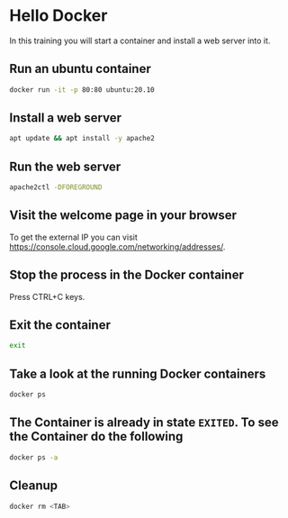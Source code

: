 # Hello Docker

In this training you will start a container and install a web server into it.

## Run an ubuntu container
```bash
docker run -it -p 80:80 ubuntu:20.10
```

## Install a web server
```bash
apt update && apt install -y apache2
```

## Run the web server

```bash
apache2ctl -DFOREGROUND
```

## Visit the welcome page in your browser 

To get the external IP you can visit https://console.cloud.google.com/networking/addresses/.

## Stop the process in the Docker container

Press CTRL+C keys.

## Exit the container

```bash
exit
```

## Take a look at the running Docker containers

```bash
docker ps
```

## The Container is already in state `EXITED`. To see the Container do the following

```bash
docker ps -a
```

## Cleanup

```bash
docker rm <TAB>
```